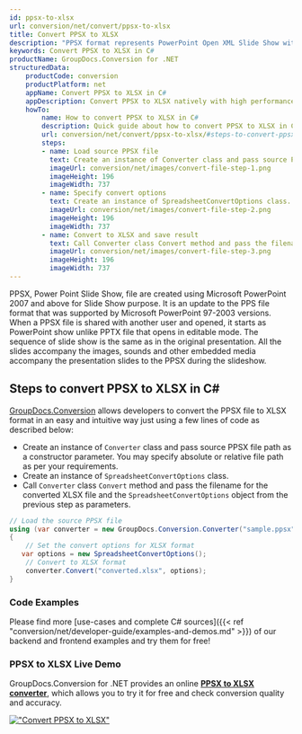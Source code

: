 ```yaml
---
id: ppsx-to-xlsx
url: conversion/net/convert/ppsx-to-xlsx
title: Convert PPSX to XLSX
description: "PPSX format represents PowerPoint Open XML Slide Show with .ppsx extension. Learn how to convert PPSX to XLSX file programmatically in C# language using GroupDocs.Conversion for .NET library."
keywords: Convert PPSX to XLSX in C#
productName: GroupDocs.Conversion for .NET
structuredData:
    productCode: conversion
    productPlatform: net
    appName: Convert PPSX to XLSX in C#
    appDescription: Convert PPSX to XLSX natively with high performance using C# language and server side GroupDocs.Conversion for .NET APIs, without the use of any software like Microsoft or Open Office.
    howTo:
        name: How to convert PPSX to XLSX in C# 
        description: Quick guide about how to convert PPSX to XLSX in C# with high performance and accuracy.
        url: conversion/net/convert/ppsx-to-xlsx/#steps-to-convert-ppsx-to-xlsx-in-c
        steps:
        - name: Load source PPSX file 
          text: Create an instance of Converter class and pass source PPSX file path as a constructor parameter. You may specify absolute or relative file path as per your requirements. 
          imageUrl: conversion/net/images/convert-file-step-1.png
          imageHeight: 196
          imageWidth: 737
        - name: Specify convert options 
          text: Create an instance of SpreadsheetConvertOptions class.
          imageUrl: conversion/net/images/convert-file-step-2.png
          imageHeight: 196
          imageWidth: 737
        - name: Convert to XLSX and save result 
          text: Call Converter class Convert method and pass the filename for the converted HTML file and the SpreadsheetConvertOptions object from the previous step as parameters.
          imageUrl: conversion/net/images/convert-file-step-3.png
          imageHeight: 196
          imageWidth: 737
---
```


PPSX, Power Point Slide Show, file are created using Microsoft PowerPoint 2007 and above for Slide Show purpose. It is an update to the PPS file format that was supported by Microsoft PowerPoint 97-2003 versions. When a PPSX file is shared with another user and opened, it starts as PowerPoint show unlike PPTX file that opens in editable mode. The sequence of slide show is the same as in the original presentation. All the slides accompany the images, sounds and other embedded media accompany the presentation slides to the PPSX during the slideshow. 

## Steps to convert PPSX to XLSX in C#

[GroupDocs.Conversion](https://products.groupdocs.com/conversion/net) allows developers to convert the PPSX file to XLSX format in an easy and intuitive way just using a few lines of code as described below:

* Create an instance of `Converter` class and pass source PPSX file path as a constructor parameter. You may specify absolute or relative file path as per your requirements. 
* Create an instance of `SpreadsheetConvertOptions` class.
* Call `Converter` class `Convert` method and pass the filename for the converted XLSX file and the `SpreadsheetConvertOptions` object from the previous step as parameters.

```csharp
// Load the source PPSX file
using (var converter = new GroupDocs.Conversion.Converter("sample.ppsx"))
{
    // Set the convert options for XLSX format
   var options = new SpreadsheetConvertOptions();
    // Convert to XLSX format
    converter.Convert("converted.xlsx", options);
}
```

### Code Examples

Please find more [use-cases and complete C# sources]({{< ref "conversion/net/developer-guide/examples-and-demos.md" >}}) of our backend and frontend examples and try them for free!

### PPSX to XLSX Live Demo

GroupDocs.Conversion for .NET provides an online [**PPSX to XLSX converter**](https://products.groupdocs.app/conversion/ppsx-to-xlsx), which allows you to try it for free and check conversion quality and accuracy.

[!["Convert PPSX to XLSX"](conversion/net/images/convert-to-xlsx/convert-ppsx-to-xlsx.png)](https://products.groupdocs.app/conversion/ppsx-to-xlsx)